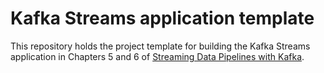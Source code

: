 # Kafka Streams application template

This repository holds the project template for building the Kafka Streams application in Chapters 5 and 6 of [Streaming Data Pipelines with Kafka](https://www.manning.com/books/streaming-data-pipelines-with-kafka).

